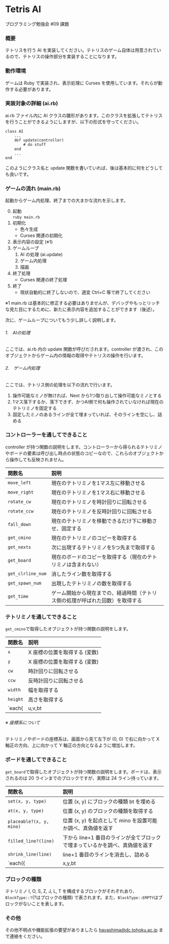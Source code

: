# Tetris AI

プログラミング勉強会 #09 課題

### 概要
テトリスを行う AI を実装してください。テトリスのゲーム自体は用意されているので、テトリスの操作部分を実装することになります。

### 動作環境
ゲームは Ruby で実装され、表示処理に Curses を使用しています。それらが動作する必要があります。

### 実装対象の詳細 (ai.rb)
ai.rb ファイル内に AI クラスの雛形があります。このクラスを拡張してテトリスを行うことができるようにしますが、以下の形式を守ってください。

    class AI
        ...
        def update(controller)
            # do stuff
        end
        ...
    end

このようにクラス名と update 関数を書いていれば、後は基本的に何をどうしても良いです。

### ゲームの流れ (main.rb)
起動からゲーム内処理、終了までの大まかな流れを示します。

0. 起動  
    `ruby main.rb`
0. 初期化
    - 色々生成
    - Curses 関連の初期化
0. 表示内容の設定 (※1)
0. ゲームループ
    1. AI の処理 (ai.update)
    1. ゲーム内処理
    1. 描画
0. 終了処理
    - Curses 関連の終了処理
0. 終了
    - 現状自動的に終了しないので、適宜 Ctrl+C 等で終了してください

※1 main.rb は基本的に修正する必要はありませんが、デバッグやもっとリッチな見た目にするために、新たに表示内容を追加することができます（後述）。

次に、ゲームループについてもう少し詳しく説明します。

###### 1.　AIの処理  
ここでは、ai.rb 内の update 関数が呼びだされます。controller が渡され、このオブジェクトからゲーム内の情報の取得やテトリスの操作を行います。

###### 2.　ゲーム内処理  
ここでは、テトリス側の処理を以下の流れで行います。

1. 操作可能なミノが無ければ、Next から1つ取り出して操作可能なミノとする
1. 1マス落下するか、落下できず、かつAI側で何も操作されていなければ現在のテトリミノを固定する
1. 固定したミノのあるラインが全て埋まっていれば、そのラインを空にし、詰める

### コントローラーを通してできること
controller が持つ関数の説明をします。コントローラーから得られるテトリミノやボードの要素は呼び出し時点の状態のコピーなので、これらのオブジェクトから操作しても反映されません。

|関数名|説明|
|:---|:---|
|`move_left`|現在のテトリミノを1マス左に移動させる|
|`move_right`|現在のテトリミノを1マス右に移動させる|
|`rotate_cw`|現在のテトリミノを時計回りに回転させる|
|`rotate_ccw`|現在のテトリミノを反時計回りに回転させる|
|`fall_down`|現在のテトリミノを移動できるだけ下に移動させ、固定する|
|`get_cmino`|現在のテトリミノのコピーを取得する|
|`get_nexts`|次に出現するテトリミノを5つ先まで取得する|
|`get_board`|現在のボードのコピーを取得する（現在のテトリミノは含まれない）|
|`get_clrline_num`|消したライン数を取得する|
|`get_spawn_num`|出現したテトリミノの数を取得する|
|`get_time`|ゲーム開始から現在までの、経過時間（テトリス側の処理が呼ばれた回数）を取得する|

### テトリミノを通してできること
`get_cmino`で取得したオブジェクトが持つ関数の説明をします。

|関数名|説明|
|:---|:---|
|`x`|X 座標の位置を取得する (変数)|
|`y`|X 座標の位置を取得する (変数)|
|`cw`|時計回りに回転させる|
|`ccw`|反時計回りに回転させる|
|`width`|幅を取得する|
|`height`|高さを取得する|
|`each{|u,v,bt|}`|テトリミノの座標系において、全体にわたってブロックの種類 bt とその位置 (u, v) を引数として繰り返し処理を行う|

###### ※ 座標系について
テトリミノやボードの座標系は、画面から見て左下が (0, 0) で右に向かって X 軸正の方向、上に向かって Y 軸正の方向となるように増加します。

### ボードを通してできること
`get_board`で取得したオブジェクトが持つ関数の説明をします。ボードは、表示されるのは 20 ラインまでのブロックですが、実際は 24 ライン持っています。

|関数名|説明|
|:---|:---|
|`set(x, y, type)`|位置 (x, y) にブロックの種類 bt を埋める|
|`at(x, y, type)`|位置 (x, y) のブロックの種類を取得する|
|`placeable?(x, y, mino)`|位置 (x, y) を起点として mino を設置可能か調べ、真偽値を返す|
|`filled_line?(line)`|下から line+1 番目のラインが全てブロックで埋まっているかを調べ、真偽値を返す|
|`shrink_line(line)`|line+1 番目のラインを消去し、詰める|
|`each({|x,y,bt|})`|ボードの座標系において、全体にわたってブロックの種類 bt とその位置 (x, y) を引数として繰り返し処理を行う|

### ブロックの種類
テトリミノ I, O, S, Z, J, L, T を構成するブロックがそれぞれあり、 `BlockType::?`(?はブロックの種類) で表されます。また、`BlockType::EMPTY`はブロックがないことを表します。

### その他
その他不明点や機能拡張の要望がありましたら hayashima@dc.tohoku.ac.jp まで連絡をください。
